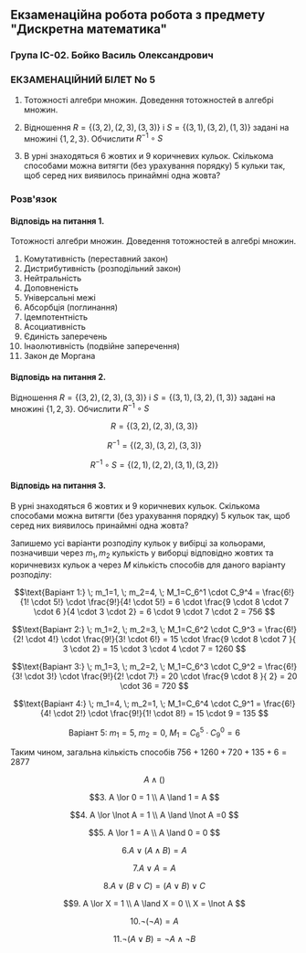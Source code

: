 ## Екзаменаційна робота робота з предмету "Дискретна математика"

### Група ІС-02. Бойко Василь Олександрович

### ЕКЗАМЕНАЦІЙНИЙ БІЛЕТ No 5


1. Тотожності алгебри множин. Доведення тотожностей в алгебрі множин.

2. Відношення $R = \{(3,2),(2,3),(3,3)\}$ і $S = \{(3,1),(3,2),(1,3)\}$ задані на множині $\{1,2,3\}$. Обчислити $R^{-1}\circ{S}$

3. В урні знаходяться 6 жовтих и 9 коричневих кульок. Скількома способами можна витягти (без урахування порядку) 5 кульки так, щоб серед них виявилось принаймні одна жовта?

### Розв'язок

#### Відповідь на питання 1. 

Тотожності алгебри множин. Доведення тотожностей в алгебрі множин.

1. Комутативність (переставний закон)
2. Дистрибутивність (розподільний закон)
3. Нейтральність
4. Доповненість
5. Універсальні межі
6. Абсорбція (поглинання)
7. Ідемпотентність
8. Асоциативність
9. Єдиність заперечень
10. Інаолютивність (подвійне заперечення)
11. Закон де Моргана
    


#### Відповідь на питання 2. 

Відношення $R = \{(3,2),(2,3),(3,3)\}$ і $S = \{(3,1),(3,2),(1,3)\}$ задані на множині $\{1,2,3\}$. Обчислити $R^{-1}\circ{S}$

$$R = \{(3,2),(2,3),(3,3)\}$$

$$R^{-1} = \{(2,3),(3,2),(3,3)\}$$

$$R^{-1} \circ S = \{(2,1),(2,2),(3,1),(3,2)\}$$

#### Відповідь на питання 3. 

В урні знаходяться 6 жовтих и 9 коричневих кульок. Скількома способами можна витягти (без урахування порядку) 5 кульок так, щоб серед них виявилось принаймні одна жовта?

Запишемо усі варіанти розподілу кульок у вибірці за кольорами, позначивши через $m_1, m_2$ кулькість у виборці відповідно жовтих та коричневизх кульок а через $M$ кількість способів для даного варіанту розподілу:

$$\text{Варіант 1:} \;
m_1=1, \; m_2=4, \;
M_1=C_6^1 \cdot C_9^4 = \frac{6!}{1! \cdot 5!} \cdot \frac{9!}{4! \cdot 5!} = 6 \cdot \frac{9 \cdot 8 \cdot 7 \cdot 6 }{4 \cdot 3 \cdot 2} = 6 \cdot 9 \cdot 7 \cdot 2 = 756
$$

$$\text{Варіант 2:} \;
m_1=2, \; m_2=3, \;
M_1=C_6^2 \cdot C_9^3 = \frac{6!}{2! \cdot 4!} \cdot \frac{9!}{3! \cdot 6!} = 15 \cdot \frac{9 \cdot 8 \cdot 7  }{ 3 \cdot 2} = 15 \cdot 3 \cdot 4 \cdot 7 = 1260
$$

$$\text{Варіант 3:} \;
m_1=3, \; m_2=2, \;
M_1=C_6^3 \cdot C_9^2 = \frac{6!}{3! \cdot 3!} \cdot \frac{9!}{2! \cdot 7!} = 20 \cdot \frac{9 \cdot 8  }{ 2} = 20 \cdot 36 = 720
$$

$$\text{Варіант 4:} \;
m_1=4, \; m_2=1, \;
M_1=C_6^4 \cdot C_9^1 = \frac{6!}{4! \cdot 2!} \cdot \frac{9!}{1! \cdot 8!} = 15 \cdot 9 = 135
$$

$$\text{Варіант 5:} \;
m_1=5, \; m_2=0, \;
M_1=C_6^5 \cdot C_9^0 = 6
$$

Таким чином, загальна кількість способів $756+1260+720+135+6=2877$

$$ A \land ()
$$

$$3.  A \lor 0 = 1 \\
A \land 1 = A
$$

$$4. A \lor \lnot A = 1 \\
A \land \lnot A =0
$$

$$5. A \lor 1 = A \\
A \land 0 = 0
$$

$$6. A \lor (A \land B) = A
$$

$$7. A \lor A = A
$$

$$ 8.A \lor (B \lor C) = (A \lor B) \lor C
$$

$$9.  A \lor X = 1 \\
A \land X = 0 \\
X = \lnot A
$$


$$ 10. \lnot(\lnot A) = A
$$

$$11. \lnot(A \lor B) = \lnot A \land \lnot B
$$